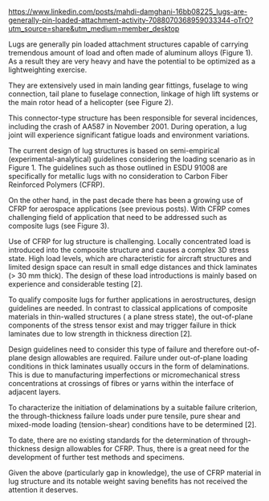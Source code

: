 https://www.linkedin.com/posts/mahdi-damghani-16bb08225_lugs-are-generally-pin-loaded-attachment-activity-7088070368959033344-oTrO?utm_source=share&utm_medium=member_desktop

Lugs are generally pin loaded attachment structures capable of carrying tremendous amount of load and often made of aluminum alloys (Figure 1). As a result they are very heavy and have the potential to be optimized as a lightweighting exercise.

They are extensively used in main landing gear fittings, fuselage to wing connection, tail plane to fuselage connection, linkage of high lift systems or the main rotor head of a helicopter (see Figure 2).

This connector-type structure has been responsible for several incidences, including the crash of AA587 in November 2001. During operation, a lug joint will experience significant fatigue loads and environment variations.

The current design of lug structures is based on semi-empirical (experimental-analytical) guidelines considering the loading scenario as in Figure 1. The guidelines such as those outlined in ESDU 91008 are specifically for metallic lugs with no consideration to Carbon Fiber Reinforced Polymers (CFRP).

On the other hand, in the past decade there has been a growing use of CFRP for aerospace applications (see previous posts). With CFRP comes challenging field of application that need to be addressed such as composite lugs (see Figure 3).

Use of CFRP for lug structure is challenging. Locally concentrated load is introduced into the composite structure and causes a complex 3D stress state. High load levels, which are characteristic for aircraft structures and limited design space can result in small edge distances and thick laminates (> 30 mm thick). The design of these load introductions is mainly based on experience and considerable testing [2].

To qualify composite lugs for further applications in aerostructures, design guidelines are needed. In contrast to classical applications of composite materials in thin-walled structures ( a plane stress state), the out-of-plane components of the stress tensor exist and may trigger failure in thick laminates due to low strength in thickness direction [2].

Design guidelines need to consider this type of failure and therefore out-of-plane design allowables are required. Failure under out-of-plane loading conditions in thick laminates usually occurs in the form of delaminations. This is due to manufacturing imperfections or micromechanical stress concentrations at crossings of fibres or yarns within the interface of adjacent layers.

To characterize the initiation of delaminations by a suitable failure criterion, the through-thickness failure loads under pure tensile, pure shear and mixed-mode loading (tension-shear) conditions have to be determined [2].

To date, there are no existing standards for the determination of through-thickness design allowables for CFRP. Thus, there is a great need for the development of further test methods and specimens.

Given the above (particularly gap in knowledge), the use of CFRP material in lug structure and its notable weight saving benefits has not received the attention it deserves.